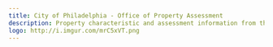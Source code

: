 ```yaml
---
title: City of Philadelphia - Office of Property Assessment
description: Property characteristic and assessment information from the Office of Property Assessment. Updated twice per week.
logo: http://i.imgur.com/mrC5xVT.png
---
```

